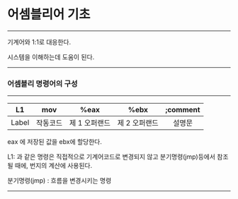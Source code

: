 # 어셈블리어 기초

---

기계어와 1:1로 대응한다.

시스템을 이해하는데 도움이 된다.

---

### 어셈블리 명령어의 구성

---

|  L1   |   mov    |     %eax      |     %ebx      | ;comment |
| :---: | :------: | :-----------: | :-----------: | :------: |
| Label | 작동코드 | 제 1 오퍼랜드 | 제 2 오퍼랜드 |  설명문  |



eax 에 저장된 값을 ebx에 할당한다.

L1: 과 같은 명령은 직접적으로 기계어코드로 변경되지 않고 분기명령(jmp)등에서 참조될 때에, 번지의 계산에 사용된다.

분기명령(jmp) : 흐름을 변경시키는 명령

---

